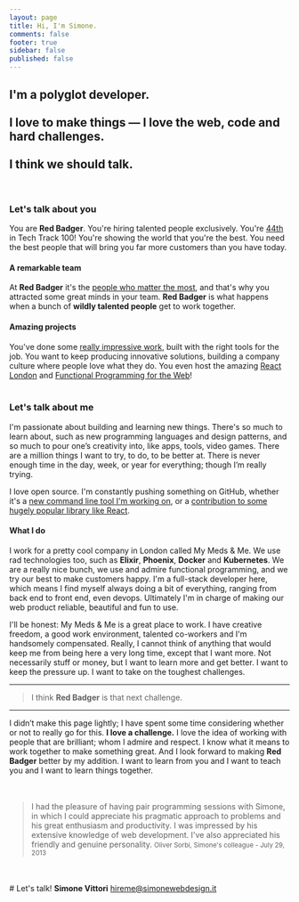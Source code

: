 ```yaml
---
layout: page
title: Hi, I'm Simone.
comments: false
footer: true
sidebar: false
published: false
---
```


## I'm a polyglot developer.<br><br>I love to make things — I love the web, code and hard challenges.<br><br>I think we should talk.


<br>


### Let's talk about you

You are **Red Badger**. You're hiring talented people exclusively. You're [44th](https://red-badger.com/about-us/news/2016/09/10/tech-track-100-red-badger-ranked-44th) in Tech Track 100! You're showing the world that you're the best. You need the best people that will bring you far more customers than you have today.

#### A remarkable team

At **Red Badger** it's the [people who matter the most](https://red-badger.com/about-us/people/), and that's why you attracted some great minds in your team. **Red Badger** is what happens when a bunch of **wildly talented people** get to work together.

#### Amazing projects

You've done some [really impressive work](https://red-badger.com/our-work/), built with the right tools for the job. You want to keep producing innovative solutions, building a company culture where people love what they do. You even host the amazing [React London](https://react.london/) and [Functional Programming for the Web](http://www.meetup.com/Functional-Programming-for-the-Web/)!
<br>
<br>
### Let's talk about me

I'm passionate about building and learning new things. There's so much to learn about, such as new programming languages and design patterns, and so much to pour one’s creativity into, like apps, tools, video games. There are a million things I want to try, to do, to be better at. There is never enough time in the day, week, or year for everything; though I’m really trying.

I love open source. I'm constantly pushing something on GitHub, whether it's a [new command line tool I'm working on](https://github.com/simonewebdesign/elm-new), or a [contribution to some hugely popular library like React](https://github.com/facebook/react/pull/5411).

#### What I do

I work for a pretty cool company in London called My Meds & Me. We use rad technologies too, such as **Elixir**, **Phoenix**, **Docker** and **Kubernetes**. We are a really nice bunch, we use and admire functional programming, and we try our best to make customers happy. I'm a full-stack developer here, which means I find myself always doing a bit of everything, ranging from back end to front end, even devops. Ultimately I'm in charge of making our web product reliable, beautiful and fun to use.

I'll be honest: My Meds & Me is a great place to work. I have creative freedom, a good work environment, talented co-workers and I'm handsomely compensated. Really, I cannot think of anything that would keep me from being here a very long time, except that I want more. Not necessarily stuff or money, but I want to learn more and get better. I want to keep the pressure up. I want to take on the toughest challenges.

---

> I think **Red Badger** is that next challenge.

---

I didn’t make this page lightly; I have spent some time considering whether or not to really go for this. <b>I love a challenge.</b> I love the idea of working with people that are brilliant; whom I admire and respect. I know what it means to work together to make something great. And I look forward to making **Red Badger** better by my addition. I want to learn from you and I want to teach you and I want to learn things together.
<br>
<br>
<br>
<blockquote style="display: block;">I had the pleasure of having pair programming sessions with Simone, in which I could appreciate his pragmatic approach to problems and his great enthusiasm and productivity. I was impressed by his extensive knowledge of web development. I've also appreciated his friendly and genuine personality.
<small style="width: 100%; text-align: right;" class="basic-alignment right">Oliver Sorbi, Simone's colleague - July 29, 2013</small>
</blockquote>
<br>
<br>
<section class="lets-talk">
# Let's talk!
<strong>Simone Vittori</strong>
<a href="mailto:hireme@simonewebdesign.it" title="drop me an email!"/>hireme@simonewebdesign.it</a>
</section>
